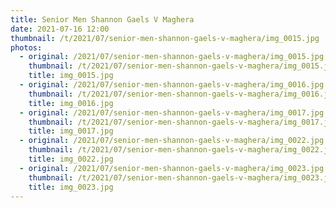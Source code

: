 ```yaml
---
title: Senior Men Shannon Gaels V Maghera
date: 2021-07-16 12:00
thumbnail: /t/2021/07/senior-men-shannon-gaels-v-maghera/img_0015.jpg
photos:
  - original: /2021/07/senior-men-shannon-gaels-v-maghera/img_0015.jpg
    thumbnail: /t/2021/07/senior-men-shannon-gaels-v-maghera/img_0015.jpg
    title: img_0015.jpg
  - original: /2021/07/senior-men-shannon-gaels-v-maghera/img_0016.jpg
    thumbnail: /t/2021/07/senior-men-shannon-gaels-v-maghera/img_0016.jpg
    title: img_0016.jpg
  - original: /2021/07/senior-men-shannon-gaels-v-maghera/img_0017.jpg
    thumbnail: /t/2021/07/senior-men-shannon-gaels-v-maghera/img_0017.jpg
    title: img_0017.jpg
  - original: /2021/07/senior-men-shannon-gaels-v-maghera/img_0022.jpg
    thumbnail: /t/2021/07/senior-men-shannon-gaels-v-maghera/img_0022.jpg
    title: img_0022.jpg
  - original: /2021/07/senior-men-shannon-gaels-v-maghera/img_0023.jpg
    thumbnail: /t/2021/07/senior-men-shannon-gaels-v-maghera/img_0023.jpg
    title: img_0023.jpg
---
```

